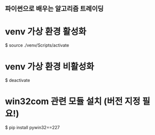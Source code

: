 ## 파이썬으로 배우는 알고리즘 트레이딩

# venv 가상 환경 활성화

$ source ./venv/Scripts/activate

# venv 가상 환경 비활성화

$ deactivate


# win32com 관련 모듈 설치 (버전 지정 필요!)

$ pip install pywin32==227
